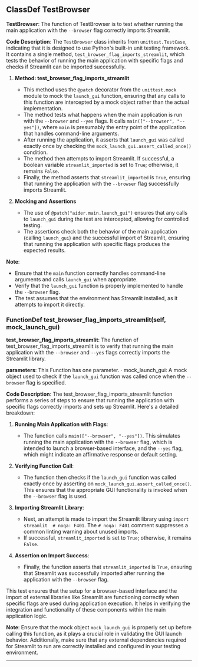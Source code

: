 ## ClassDef TestBrowser
**TestBrowser**: The function of TestBrowser is to test whether running the main application with the `--browser` flag correctly imports Streamlit.

**Code Description**: 
The `TestBrowser` class inherits from `unittest.TestCase`, indicating that it is designed to use Python's built-in unit testing framework. It contains a single method, `test_browser_flag_imports_streamlit`, which tests the behavior of running the main application with specific flags and checks if Streamlit can be imported successfully.

1. **Method: test_browser_flag_imports_streamlit**
   - This method uses the `@patch` decorator from the `unittest.mock` module to mock the `launch_gui` function, ensuring that any calls to this function are intercepted by a mock object rather than the actual implementation.
   - The method tests what happens when the main application is run with the `--browser` and `--yes` flags. It calls `main(["--browser", "--yes"])`, where `main` is presumably the entry point of the application that handles command-line arguments.
   - After running the application, it asserts that `launch_gui` was called exactly once by checking the `mock_launch_gui.assert_called_once()` condition.
   - The method then attempts to import Streamlit. If successful, a boolean variable `streamlit_imported` is set to `True`; otherwise, it remains `False`.
   - Finally, the method asserts that `streamlit_imported` is `True`, ensuring that running the application with the `--browser` flag successfully imports Streamlit.

2. **Mocking and Assertions**
   - The use of `@patch("aider.main.launch_gui")` ensures that any calls to `launch_gui` during the test are intercepted, allowing for controlled testing.
   - The assertions check both the behavior of the main application (calling `launch_gui`) and the successful import of Streamlit, ensuring that running the application with specific flags produces the expected results.

**Note**: 
- Ensure that the `main` function correctly handles command-line arguments and calls `launch_gui` when appropriate.
- Verify that the `launch_gui` function is properly implemented to handle the `--browser` flag.
- The test assumes that the environment has Streamlit installed, as it attempts to import it directly.
### FunctionDef test_browser_flag_imports_streamlit(self, mock_launch_gui)
**test_browser_flag_imports_streamlit**: The function of test_browser_flag_imports_streamlit is to verify that running the main application with the `--browser` and `--yes` flags correctly imports the Streamlit library.

**parameters**: This Function has one parameter.
· mock_launch_gui: A mock object used to check if the `launch_gui` function was called once when the `--browser` flag is specified.

**Code Description**: The test_browser_flag_imports_streamlit function performs a series of steps to ensure that running the application with specific flags correctly imports and sets up Streamlit. Here's a detailed breakdown:

1. **Running Main Application with Flags**: 
   - The function calls `main(["--browser", "--yes"])`. This simulates running the main application with the `--browser` flag, which is intended to launch a browser-based interface, and the `--yes` flag, which might indicate an affirmative response or default setting.

2. **Verifying Function Call**:
   - The function then checks if the `launch_gui` function was called exactly once by asserting on `mock_launch_gui.assert_called_once()`. This ensures that the appropriate GUI functionality is invoked when the `--browser` flag is used.

3. **Importing Streamlit Library**:
   - Next, an attempt is made to import the Streamlit library using `import streamlit  # noqa: F401`. The `# noqa: F401` comment suppresses a common linting warning about unused imports.
   - If successful, `streamlit_imported` is set to `True`; otherwise, it remains `False`.

4. **Assertion on Import Success**:
   - Finally, the function asserts that `streamlit_imported` is `True`, ensuring that Streamlit was successfully imported after running the application with the `--browser` flag.

This test ensures that the setup for a browser-based interface and the import of external libraries like Streamlit are functioning correctly when specific flags are used during application execution. It helps in verifying the integration and functionality of these components within the main application logic.

**Note**: Ensure that the mock object `mock_launch_gui` is properly set up before calling this function, as it plays a crucial role in validating the GUI launch behavior. Additionally, make sure that any external dependencies required for Streamlit to run are correctly installed and configured in your testing environment.
***
